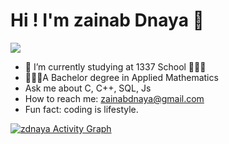 

<h1> Hi ! I'm zainab Dnaya  👋</h1>

<!--
**zainabdnaya/zainabdnaya** is a ✨ _special_ ✨ repository because its `README.md` (this file) appears on your GitHub profile.-->

<!-- ## Here are some ideas to get you started:
 -->
  ![](https://komarev.com/ghpvc/?username=zainabdnaya)
- 🎯 I’m currently studying at 1337 School 👩🏻‍💻
-  👩🏻‍🏫A Bachelor degree in Applied Mathematics
- Ask me about C, C++, SQL, Js </br>
- How to reach me: zainabdnaya@gmail.com</br>
- Fun fact: coding is lifestyle.</br>


<!-- <img src="https://1337-readme.vercel.app/api/profile?cursus=42cursus&dark=true&login=zdnaya"/>  -->
<!--  -->
<!-- 
<a href="https://github.com/zainabdnaya?tab=repositories">

  <img align = "center" src="https://github-readme-stats.vercel.app/api/top-langs/?username=zainabdnaya&theme=algolia"/>

<img src="" style="max-width: 100%;"/>
</a> -->

<a href="https://github.com/ashutosh00710/github-readme-activity-graph"><img alt="zdnaya Activity Graph" src="https://denvercoder1-activity-graph.herokuapp.com/graph/?username=zainabdnaya&bg_color=000000&color=AEFEFF&line=A7D0CD&point=AEFEFF&hide_border=true" data-canonical-src="https://denvercoder1-activity-graph.herokuapp.com/graph/?username=zainabdnaya&bg_color=000000&color=AEFEFF&line=B85252&point=AEFEFF&hide_border=true" style="max-width: 100%;"></a>

